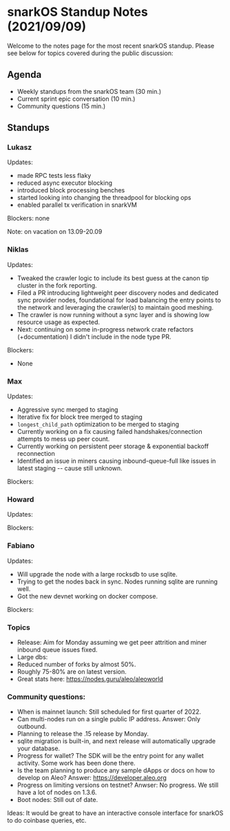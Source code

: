 # snarkOS Standup Notes (2021/09/09)

Welcome to the notes page for the most recent snarkOS standup. Please see below for topics covered during the public discussion:

## Agenda

* Weekly standups from the snarkOS team (30 min.)
* Current sprint epic conversation (10 min.)
* Community questions (15 min.)

## Standups

### Lukasz

Updates:
* made RPC tests less flaky
* reduced async executor blocking
* introduced block processing benches
* started looking into changing the threadpool for blocking ops
* enabled parallel tx verification in snarkVM

Blockers: none

Note: on vacation on 13.09-20.09

### Niklas

Updates:

* Tweaked the crawler logic to include its best guess at the canon tip cluster in the fork reporting.
* Filed a PR introducing lightweight peer discovery nodes and dedicated sync provider nodes, foundational for load balancing the entry points to the network and leveraging the crawler(s) to maintain good meshing.
* The crawler is now running without a sync layer and is showing low resource usage as expected.
* Next: continuing on some in-progress network crate refactors (+documentation) I didn't include in the node type PR.

Blockers:

* None

### Max

Updates:

* Aggressive sync merged to staging
* Iterative fix for block tree merged to staging
* `longest_child_path` optimization to be merged to staging
* Currently working on a fix causing failed handshakes/connection attempts to mess up peer count.
* Currently working on persistent peer storage & exponential backoff reconnection
* Identified an issue in miners causing inbound-queue-full like issues in latest staging -- cause still unknown.

Blockers:

### Howard

Updates:

Blockers:

### Fabiano

Updates:

* Will upgrade the node with a large rocksdb to use sqlite.
* Trying to get the nodes back in sync.  Nodes running sqlite are running well.
* Got the new devnet working on docker compose.

Blockers:

### Topics

* Release:  Aim for Monday assuming we get peer attrition and miner inbound queue issues fixed.
* Large dbs:  
* Reduced number of forks by almost 50%.
* Roughly 75-80% are on latest version.
* Great stats here:  https://nodes.guru/aleo/aleoworld

### Community questions:

* When is mainnet launch:  Still scheduled for first quarter of 2022.
* Can multi-nodes run on a single public IP address.  Answer:  Only outbound.
* Planning to release the .15 release by Monday.
* sqlite migration is built-in, and next release will automatically upgrade your database.
* Progress for wallet?  The SDK will be the entry point for any wallet activity.  Some work has been done there.
* Is the team planning to produce any sample dApps or docs on how to develop on Aleo?  Answer:  https://developer.aleo.org
* Progress on limiting versions on testnet?  Anwser:  No progress.  We still have a lot of nodes on 1.3.6.  
* Boot nodes:  Still out of date.

Ideas:  It would be great to have an interactive console interface for snarkOS to do coinbase queries, etc.

